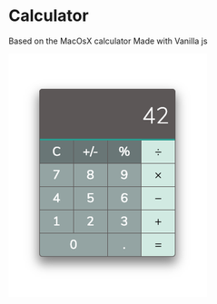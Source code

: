 # Calculator

Based on the MacOsX calculator
Made with Vanilla js

![Alt text](calc.png?raw=true 'Calculator screenshot')
